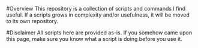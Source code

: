 #Overview
This repository is a collection of scripts and commands I find useful. 
If a scripts grows in complexity and/or usefulness, it will be moved to its own repository.

#Disclaimer
All scripts here are provided as-is. If you somehow came upon this page, make sure you know what a script is doing
before you use it. 
